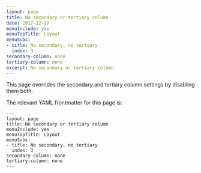 ```yaml
---
layout: page
title: No secondary or tertiary column
date: 2017-12-17
menuInclude: yes
menuTopTitle: Layout
menuSubs:
- title: No secondary, no tertiary
  index: 3
secondary-column: none
tertiary-column: none
excerpt: No secondary or tertiary column
---
```

This page overrides the secondary and tertiary column settings by disabling them both.

The relevant YAML frontmatter for this page is:

    ---
    layout: page
    title: No secondary or tertiary column
    menuInclude: yes
    menuTopTitle: Layout
    menuSubs:
    - title: No secondary, no tertiary
      index: 3
    secondary-column: none
    tertiary-column: none
    ---
